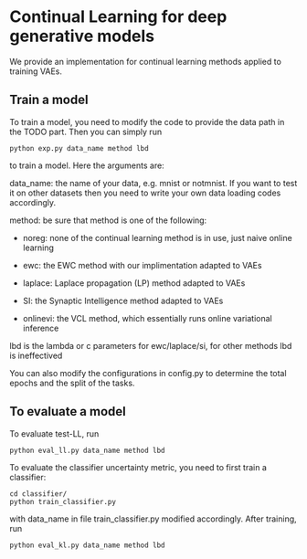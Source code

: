 # Continual Learning for deep generative models

We provide an implementation for continual learning methods applied to training VAEs.

## Train a model
To train a model, you need to modify the code to provide the data path in the TODO part. 
Then you can simply run

    python exp.py data_name method lbd
    
to train a model. Here the arguments are:

data_name: the name of your data, e.g. mnist or notmnist. If you want to test it on other
datasets then you need to write your own data loading codes accordingly.

method: be sure that method is one of the following:

+ noreg: none of the continual learning method is in use, just naive online learning

+ ewc: the EWC method with our implimentation adapted to VAEs

+ laplace: Laplace propagation (LP) method adapted to VAEs

+ SI: the Synaptic Intelligence method adapted to VAEs

+ onlinevi: the VCL method, which essentially runs online variational inference

lbd is the lambda or c parameters for ewc/laplace/si, for other methods lbd is ineffectived

You can also modify the configurations in config.py to determine the total epochs and the split of the tasks.

## To evaluate a model
To evaluate test-LL, run

    python eval_ll.py data_name method lbd
    
To evaluate the classifier uncertainty metric, you need to first train a classifier:

    cd classifier/
    python train_classifier.py
    
with data_name in file train_classifier.py modified accordingly. After training, run

    python eval_kl.py data_name method lbd
